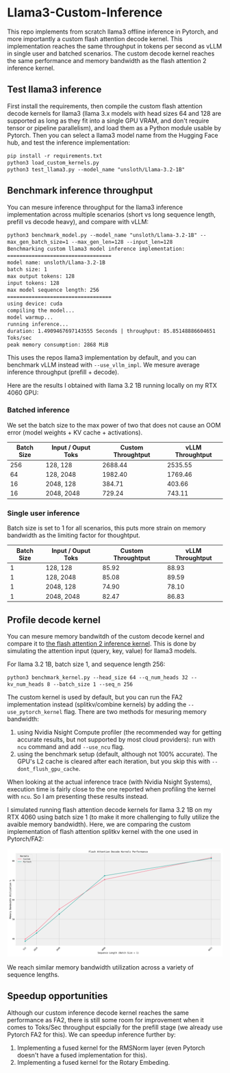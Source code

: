 # Llama3-Custom-Inference
This repo implements from scratch llama3 offline inference in Pytorch, and more importantly a custom flash attention decode kernel.
This implementation reaches the same throughput in tokens per second as vLLM in single user and batched scenarios.
The custom decode kernel reaches the same performance and memory bandwidth as the flash attention 2 inference kernel.

## Test llama3 inference
First install the requirements, then compile the custom flash attention decode kernels for llama3 (llama 3.x models with head sizes 64 and 128 are supported as long as they fit into a single GPU VRAM, and don't require tensor or pipeline parallelism), and load them as a Python module usable by Pytorch. Then you can select a llama3 model name from the Hugging Face hub, and test the inference implementation:
```
pip install -r requirements.txt
python3 load_custom_kernels.py
python3 test_llama3.py --model_name "unsloth/Llama-3.2-1B"
```

## Benchmark inference throughput
You can mesure inference throughput for the llama3 inference implementation across multiple scenarios (short vs long sequence length, prefill vs decode heavy), and compare with vLLM:
```
python3 benchmark_model.py --model_name "unsloth/Llama-3.2-1B" --max_gen_batch_size=1 --max_gen_len=128 --input_len=128
Benchmarking custom llama3 model inference implementation:
==================================
model name: unsloth/Llama-3.2-1B
batch size: 1
max output tokens: 128
input tokens: 128
max model sequence length: 256
==================================
using device: cuda
compiling the model...
model warmup...
running inference...
duration: 1.4909467697143555 Seconds | throughput: 85.85148886604651 Toks/sec
peak memory consumption: 2868 MiB
```
This uses the repos llama3 implementation by default, and you can benchmark vLLM instead with ```--use_vllm_impl```.
We mesure average inference throughput (prefill + decode).

Here are the results I obtained with llama 3.2 1B running locally on my RTX 4060 GPU:

### Batched inference
We set the batch size to the max power of two that does not cause an OOM error (model weights + KV cache + activations).

| Batch Size    | Input / Ouput Toks | Custom Throughtput | vLLM Throughtput   |
| ------------- | ------------------ | ------------------ | ------------------ |
| 256           | 128, 128           | 2688.44            | 2535.55            |
| 64            | 128, 2048          | 1982.40            | 1769.46            |
| 16            | 2048, 128          | 384.71             | 403.66             |
| 16            | 2048, 2048         | 729.24             | 743.11             |

### Single user inference
Batch size is set to 1 for all scenarios, this puts more strain on memory bandwidth as the limiting factor for thoughtput.

| Batch Size    | Input / Ouput Toks | Custom Throughtput | vLLM Throughtput   |
| ------------- | ------------------ | ------------------ | ------------------ |
| 1             | 128, 128           | 85.92              | 88.93              |
| 1             | 128, 2048          | 85.08              | 89.59              |
| 1             | 2048, 128          | 74.90              | 78.10              |
| 1             | 2048, 2048         | 82.47              | 86.83              |

## Profile decode kernel
You can mesure memory bandwitdh of the custom decode kernel and compare it to [the flash attention 2 inference kernel](https://github.com/Dao-AILab/flash-attention?tab=readme-ov-file#22-optimize-for-inference). This is done by simulating the attention input (query, key, value) for llama3 models.

For llama 3.2 1B, batch size 1, and sequence length 256:
```
python3 benchmark_kernel.py --head_size 64 --q_num_heads 32 --kv_num_heads 8 --batch_size 1 --seq_n 256
```
The custom kernel is used by default, but you can run the FA2 implementation instead (splitkv/combine kernels) by adding the ```--use_pytorch_kernel``` flag.
There are two methods for mesuring memory bandwidth:
1) using Nvidia Nsight Compute profiler (the recommended way for getting accurate results, but not supported by most cloud providers): run with ```ncu``` command and add ```--use_ncu``` flag.
2) using the benchmark setup (default, although not 100% accurate). The GPU's L2 cache is cleared after each iteration, but you skip this with ```--dont_flush_gpu_cache```.

When looking at the actual inference trace (with Nvidia Nsight Systems), execution time is fairly close to the one reported when profiling the kernel with ```ncu```. So I am presenting these results instead.

I simulated running flash attention decode kernels for llama 3.2 1B on my RTX 4060 using batch size 1 (to make it more challenging to fully utilize the avaible memory bandwidth). Here, we are comparing the custom implementation of flash attention splitkv kernel with the one used in Pytorch/FA2:

![alt text](./benchmark_results.png)

We reach similar memory bandwidth utilization across a variety of sequence lengths.

## Speedup opportunities
Although our custom inference decode kernel reaches the same performance as FA2, there is still some room for improvement when it comes to Toks/Sec throughput espcially for the prefill stage (we already use Pytorch FA2 for this).
We can speedup inference further by:
1) Implementing a fused kernel for the RMSNorm layer (even Pytorch doesn't have a fused implementation for this).
2) Implementing a fused kernel for the Rotary Embeding.
